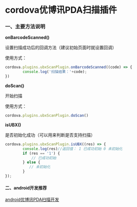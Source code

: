 # cordova优博讯PDA扫描插件

### 一、主要方法说明

**onBarcodeScanned()**  

设置扫描成功后的回调方法（建议初始页面时就设置回调）

使用方式：

```js
cordova.plugins.ubxScanPlugin.onBarcodeScanned((code) => {
        console.log('扫描结果：'+code);
})
```

**doScan()**

开始扫描

使用方式：

```js
cordova.plugins.ubxScanPlugin.doScan()
```

**isUBX()**

是否初始化成功（可以用来判断是否支持扫描）

```js
cordova.plugins.ubxScanPlugin.isUBX((res) => {
        console.log(res)//返回值： 1 已成功初始 0 未初始化
        if (res == '1') {
            // 已成功初始
        } else {
           // 未初始化
        }
});
```

#### 二、android开发推荐

[android优博讯PDA扫描开发](http://blog.h.binge430.cn/article/android_ubx_scan)

